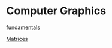 # Computer Graphics

[fundamentals](computer-graphics-fundamentals.md)

[Matrices](computer-graphics-matrices.md)
